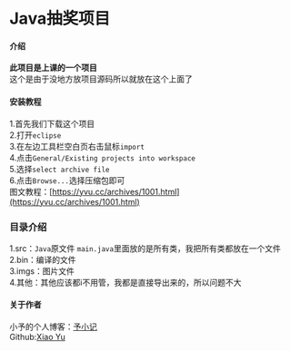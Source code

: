 # Java抽奖项目

#### 介绍
**此项目是上课的一个项目**<br>
这个是由于没地方放项目源码所以就放在这个上面了


#### 安装教程

1.首先我们下载这个项目<br>
2.打开`eclipse`<br>
3.在左边工具栏空白页右击鼠标`import`<br>
4.点击`General/Existing projects into workspace`<br>
5.选择`select archive file`<br>
6.点击`Browse...`选择压缩包即可<br>
图文教程：[https://yvu.cc/archives/1001.html](https://yvu.cc/archives/1001.html)

### 目录介绍

1.src：`Java`原文件  `main.java`里面放的是所有类，我把所有类都放在一个文件<br>
2.bin：编译的文件<br>
3.imgs：图片文件<br>
4.其他：其他应该都i不用管，我都是直接导出来的，所以问题不大<br>

#### 关于作者
小予的个人博客：[予小记](https://yvu.cc)<br>
Github:[Xiao Yu](http://github.com/ziln-cn)


